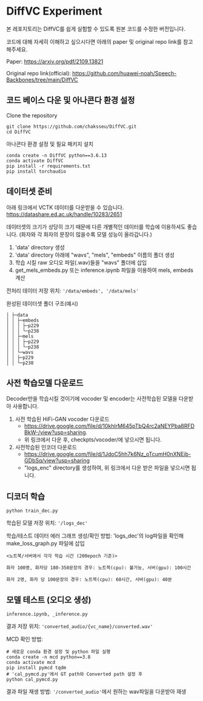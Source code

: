 # DiffVC Experiment

본 레포지토리는 DiffVC를 쉽게 실험할 수 있도록 원본 코드를 수정한 버전입니다.

코드에 대해 자세히 이해하고 싶으시다면 아래의 paper 및 original repo link를 참고해주세요.

Paper: https://arxiv.org/pdf/2109.13821

Original repo link(official): https://github.com/huawei-noah/Speech-Backbones/tree/main/DiffVC


## 코드 베이스 다운 및 아나콘다 환경 설정

Clone the repository

```
git clone https://github.com/chaksseu/DiffVC.git
cd DiffVC
```

아나콘다 환경 설정 및 필요 패키지 설치

```
conda create -n DiffVC python==3.6.13
conda activate DiffVC
pip install -r requirements.txt
pip install torchaudio
```


## 데이터셋 준비

아래 링크에서 VCTK 데이터를 다운받을 수 있습니다.
https://datashare.ed.ac.uk/handle/10283/2651

데이터셋의 크기가 상당히 크기 때문에 다른 개별적인 데이터를 학습에 이용하셔도 좋습니다. 
(화자와 각 화자의 문장이 많을수록 모델 성능이 올라갑니다.)

1. 'data' directory 생성 
2. 'data' directory 아래에 "wavs", "mels", "embeds" 이름의 폴더 생성
3. 학습 시킬 raw 오디오 파일(.wav)들을 "wavs" 폴더에 삽입
4. get_mels_embeds.py 또는 inference.ipynb 파일을 이용하여 mels, embeds 계산


전처리 데이터 저장 위치: `'/data/embeds', '/data/mels'`


완성된 데이터셋 폴더 구조(예시)
```
│ ├─data
│ │ ├─embeds
│ │ │ ├─p229
│ │ │ └─p238
│ │ ├─mels
│ │ │ ├─p229
│ │ │ └─p238
│ │ └─wavs
│ │ ├─p229
│ │ └─p238
```

## 사전 학습모델 다운로드

Decoder만을 학습시킬 것이기에 vocoder 및 encoder는 사전학습된 모델을 다운받아 사용합니다.

1. 사전 학습된 HiFi-GAN vocoder 다운로드
   - https://drive.google.com/file/d/10khlrM645pTbQ4rc2aNEYPba8RFDBkW-/view?usp=sharing.
   - 위 링크에서 다운 후, checkpts/vocoder/에 넣으시면 됩니다.
2. 사전학습된 인코더 다운로드
   - https://drive.google.com/file/d/1JdoC5hh7k6Nz_oTcumH0nXNEib-GDbSq/view?usp=sharing
   - "logs_enc" directory를 생성하여, 위 링크에서 다운 받은 파일을 넣으시면 됩니다.


## 디코더 학습

`python train_dec.py`

학습된 모델 저장 위치: `'/logs_dec'`

학습/테스트 데이터 에러 그래프 생성/확인 방법: 'logs_dec'의 log파일을 확인해 make_loss_graph.py 파일에 삽입


```
<노트북/서버에서 각각 학습 시간 (200epoch 기준)>

화자 100명, 화자당 180-350문장의 경우: 노트븍(cpu): 불가능, 서버(gpu): 100시간

화자 2명, 화자 당 100문장의 경우: 노트븍(cpu): 60시간, 서버(gpu): 40분
```

## 모델 테스트 (오디오 생성)

`inference.ipynb, _inference.py`

결과 저장 위치: `'converted_audio/{vc_name}/converted.wav'`

MCD 확인 방법: 

```
# 새로운 conda 환경 설정 및 python 파일 실행
conda create -n mcd python==3.8
conda activate mcd
pip install pymcd tqdm
# 'cal_pymcd.py'에서 GT path와 Converted path 설정 후
python cal_pymcd.py
```


결과 파일 재생 방법: `'/converted_audio'`에서 원하는 wav파일을 다운받아 재생